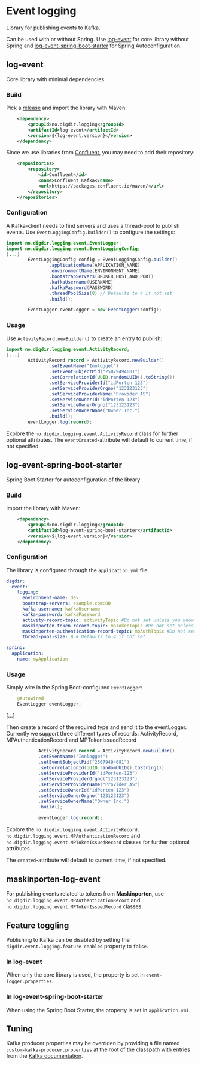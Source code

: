# Event logging

Library for publishing events to Kafka.

Can be used with or without Spring. Use [log-event](#log-event) for core library without Spring and [log-event-spring-boot-starter](#log-event-spring-boot-starter) for Spring Autoconfiguration. 

## log-event
Core library with minimal dependencies

### Build

Pick a [release](https://github.com/felleslosninger/eid-log-event/releases) 
and import the library with Maven:

```xml
    <dependency>
        <groupId>no.digdir.logging</groupId>
        <artifactId>log-event</artifactId>
        <version>${log-event.version}</version>
    </dependency>
```
Since we use libraries from [Confluent](https://confluent.io), you may need to add their repository:
```xml
    <repositories>
        <repository>
            <id>Confluent</id>
            <name>Confluent Kafka</name>
            <url>https://packages.confluent.io/maven/</url>
        </repository>
    </repositories>
```
### Configuration

A Kafka-client needs to find servers and uses a thread-pool to publish events.
Use `EventLoggingConfig.builder()` to configure the settings:

```java
import no.digdir.logging.event.EventLogger;
import no.digdir.logging.event.EventLoggingConfig;
[...]
        EventLoggingConfig config = EventLoggingConfig.builder()
                .applicationName(APPLICATION_NAME)
                .environmentName(ENVIRONMENT_NAME)
                .bootstrapServers(BROKER_HOST_AND_PORT)
                .kafkaUsername(USERNAME)
                .kafkaPassword(PASSWORD)
                .threadPoolSize(8) // Defaults to 4 if not set
                .build();

        EventLogger eventLogger = new EventLogger(config);
```

### Usage

Use `ActivityRecord.newBuilder()` to create an entry to publish:

```java
import no.digdir.logging.event.ActivityRecord;
[...]
        ActivityRecord record = ActivityRecord.newBuilder()
                .setEventName("Innlogget")
                .setEventSubjectPid("25079494081")
                .setCorrelationId(UUID.randomUUID().toString())
                .setServiceProviderId("idPorten-123")
                .setServiceProviderOrgno("123123123")
                .setServiceProviderName("Provider AS")
                .setServiceOwnerId("idPorten-123")
                .setServiceOwnerOrgno("123123123")
                .setServiceOwnerName("Owner Inc.")
                .build();
        eventLogger.log(record);
```

Explore the `no.digdir.logging.event.ActivityRecord` class for further optional attributes.
The `eventCreated`-attribute will default to current time, if not specified.

## log-event-spring-boot-starter
Spring Boot Starter for autoconfiguration of the library

### Build
Import the library with Maven:
```xml
    <dependency>
        <groupId>no.digdir.logging</groupId>
        <artifactId>log-event-spring-boot-starter</artifactId>
        <version>${log-event.version}</version>
    </dependency>
```
### Configuration
The library is configured through the `application.yml` file.
```yaml
digdir:
  event:
    logging:
      environment-name: dev
      bootstrap-servers: example.com:80
      kafka-username: kafkaUsername
      kafka-password: kafkaPassword
      activity-record-topic: activityTopic #Do not set unless you know you want to ship to different location than the default topic
      maskinporten-token-record-topic: mpTokenTopic #Do not set unless you know you want to ship to different location than the default topic
      maskinporten-authentication-record-topic: mpAuthTopic #Do not set unless you know you want to ship to different location than the default topic
      thread-pool-size: 8 # Defaults to 4 if not set

spring:
  application:
    name: myApplication

```
### Usage
Simply wire in the Spring Boot-configured `EventLogger`:
```java
    @Autowired
    EventLogger eventLogger;
```
[...]

Then create a record of the required type and send it to the eventLogger.
Currently we support three different types of records: ActivityRecord, MPAuthenticationRecord and MPTokenIssuedRecord
```java
            ActivityRecord record = ActivityRecord.newBuilder()
            .setEventName("Innlogget")
            .setEventSubjectPid("25079494081")
            .setCorrelationId(UUID.randomUUID().toString())
            .setServiceProviderId("idPorten-123")
            .setServiceProviderOrgno("123123123")
            .setServiceProviderName("Provider AS")
            .setServiceOwnerId("idPorten-123")
            .setServiceOwnerOrgno("123123123")
            .setServiceOwnerName("Owner Inc.")
            .build();
            
            eventLogger.log(record);            
```

Explore the `no.digdir.logging.event.ActivityRecord`, `no.digdir.logging.event.MPAuthenticationRecord` and `no.digdir.logging.event.MPTokenIssuedRecord` classes for further optional attributes.

The `created`-attribute will default to current time, if not specified.

## maskinporten-log-event
For publishing events related to tokens from **Maskinporten**, use `no.digdir.logging.event.MPAuthenticationRecord` and `no.digdir.logging.event.MPTokenIssuedRecord` classes



## Feature toggling
Publishing to Kafka can be disabled by setting the `digdir.event.logging.feature-enabled` property to `false`.

### In log-event
When only the core library is used, the property is set in `event-logger.properties`.

### In log-event-spring-boot-starter
When using the Spring Boot Starter, the property is set in `application.yml`. 

## Tuning
Kafka producer properties may be overriden by providing a file named `custom-kafka-producer.properties` at the root of 
the classpath with entries from the [Kafka documentation](http://kafka.apache.org/documentation.html#producerconfigs). 